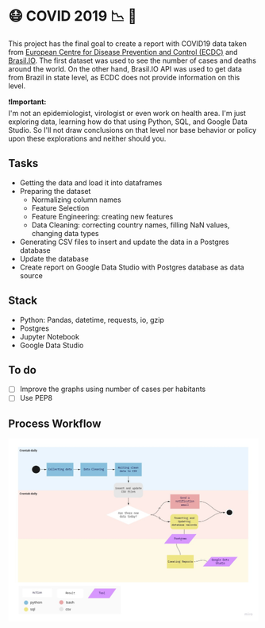 #  😷 COVID 2019 📉 💉

This project has the final goal to create a report with COVID19 data taken from [European Centre for Disease Prevention and Control (ECDC)](https://www.ecdc.europa.eu/en) and [Brasil.IO](https://brasil.io/home/).
The first dataset was used to see the number of cases and deaths around the world. On the other hand, Brasil.IO API was used to get data from Brazil in state level, as ECDC does not provide information on this level.

❗️<b>Important: </b><br>
I'm not an epidemiologist, virologist or even work on health area. I'm just exploring data, learning how do that using Python, SQL, and Google Data Studio. So I'll not draw conclusions on that level nor base behavior or policy upon these explorations and neither should you.

## Tasks
- Getting the data and load it into dataframes
- Preparing the dataset
  - Normalizing column names
  - Feature Selection
  - Feature Engineering: creating new features
  - Data Cleaning: correcting country names, filling NaN values, changing data types
- Generating CSV files to insert and update the data in a Postgres database
- Update the database
- Create report on Google Data Studio with Postgres database as data source

## Stack
- Python: Pandas, datetime, requests, io, gzip
- Postgres
- Jupyter Notebook
- Google Data Studio

## To do
- [ ] Improve the graphs using number of cases per habitants <br>
- [ ] Use PEP8

## Process Workflow
![Process Workflow](process_workflow.jpeg)
